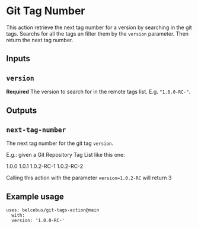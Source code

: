 # Git Tag Number

This action retrieve the next tag number for a version by searching in the git tags.
Searchs for all the tags an filter them by the `version` parameter. Then return the
next tag number.

## Inputs

## `version`

**Required** The version to search for in the remote tags list. E.g. `"1.0.0-RC-"`.

## Outputs

## `next-tag-number`

The next tag number for the git tag `version`.

E.g.: given a Git Repository Tag List like this one:

1.0.0 1.0.1 1.0.2-RC-1 1.0.2-RC-2

Calling this action with the parameter `version=1.0.2-RC` will return 3

## Example usage

    uses: belcebus/git-tags-action@main
      with:
      version: '1.0.0-RC-'
